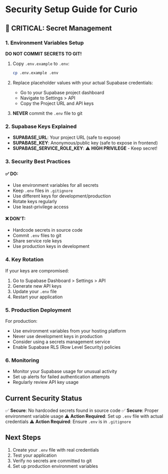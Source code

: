 # Security Setup Guide for Curio

## 🚨 CRITICAL: Secret Management

### 1. Environment Variables Setup

**DO NOT COMMIT SECRETS TO GIT!**

1. Copy `.env.example` to `.env`:
   ```bash
   cp .env.example .env
   ```

2. Replace placeholder values with your actual Supabase credentials:
   - Go to your Supabase project dashboard
   - Navigate to Settings > API
   - Copy the Project URL and API keys

3. **NEVER** commit the `.env` file to git

### 2. Supabase Keys Explained

- **SUPABASE_URL**: Your project URL (safe to expose)
- **SUPABASE_KEY**: Anonymous/public key (safe to expose in frontend)
- **SUPABASE_SERVICE_ROLE_KEY**: ⚠️ **HIGH PRIVILEGE** - Keep secret!

### 3. Security Best Practices

#### ✅ DO:
- Use environment variables for all secrets
- Keep `.env` files in `.gitignore`
- Use different keys for development/production
- Rotate keys regularly
- Use least-privilege access

#### ❌ DON'T:
- Hardcode secrets in source code
- Commit `.env` files to git
- Share service role keys
- Use production keys in development

### 4. Key Rotation

If your keys are compromised:
1. Go to Supabase Dashboard > Settings > API
2. Generate new API keys
3. Update your `.env` file
4. Restart your application

### 5. Production Deployment

For production:
- Use environment variables from your hosting platform
- Never use development keys in production
- Consider using a secrets management service
- Enable Supabase RLS (Row Level Security) policies

### 6. Monitoring

- Monitor your Supabase usage for unusual activity
- Set up alerts for failed authentication attempts
- Regularly review API key usage

## Current Security Status

✅ **Secure**: No hardcoded secrets found in source code
✅ **Secure**: Proper environment variable usage
⚠️ **Action Required**: Set up `.env` file with actual credentials
⚠️ **Action Required**: Ensure `.env` is in `.gitignore`

## Next Steps

1. Create your `.env` file with real credentials
2. Test your application
3. Verify no secrets are committed to git
4. Set up production environment variables

